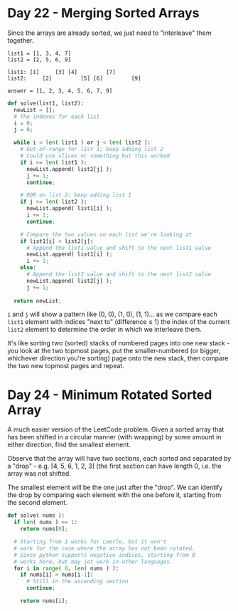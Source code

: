 # Day 22 - Merging Sorted Arrays

Since the arrays are already sorted, we just need to "interleave" them together.

```
list1 = [1, 3, 4, 7]
list2 = [2, 5, 6, 9]

list1: [1]     [3] [4]         [7]
list2:     [2]         [5] [6]         [9]

answer = [1, 2, 3, 4, 5, 6, 7, 9]
```

```python
def solve(list1, list2):
  newList = [];
  # The indexes for each list
  i = 0;
  j = 0;

  while i < len( list1 ) or j < len( list2 ):
    # Out-of-range for list 1; keep adding list 2
    # Could use slices or something but this worked
    if i >= len( list1 ):
      newList.append( list2[j] );
      j += 1;
      continue;

    # OOR on list 2; keep adding list 1
    if j >= len( list2 ):
      newList.append( list1[i] );
      i += 1;
      continue;

    # Compare the two values on each list we're looking at
    if list1[i] < list2[j]:
      # Append the list1 value and shift to the next list1 value
      newList.append( list1[i] );
      i += 1;
    else:
      # Append the list2 value and shift to the next list2 value
      newList.append( list2[j] );
      j += 1;
    
  return newList;
```

`i` and `j` will show a pattern like (0, 0), (1, 0), (1, 1)... as we compare each `list1` element with indices "next to" (difference ≤ 1) the index of the current `list2` element to determine the order in which we interleave them.

It's like sorting two (sorted) stacks of numbered pages into one new stack - you look at the two topmost pages, put the smaller-numbered (or bigger, whichever direction you're sorting) page onto the new stack, then compare the two new topmost pages and repeat.


# Day 24 - Minimum Rotated Sorted Array

A much easier version of the LeetCode problem. Given a sorted array that has been shifted in a circular manner (with wrapping) by some amount in either direction, find the smallest element.

Observe that the array will have two sections, each sorted and separated by a "drop" - e.g. [4, 5, 6, 1, 2, 3] (the first section can have length 0, i.e. the array was not shifted.

The smallest element will be the one just after the "drop". We can identify the drop by comparing each element with the one before it, starting from the second element.

```python
def solve( nums ):
  if len( nums ) == 1:
    return nums[0];

  # Starting from 1 works for Leetle, but it won't
  # work for the case where the array has not been rotated.
  # Since python supports negative indices, starting from 0
  # works here, but may jot work in other languages.
  for i in range( 0, len( nums ) ):
    if nums[i] > nums[i-1]:
      # Still in the ascending section
      continue;

    return nums[i];
```
